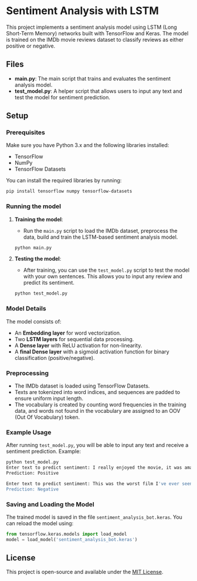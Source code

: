 # Sentiment Analysis with LSTM

This project implements a sentiment analysis model using LSTM (Long Short-Term Memory) networks built with TensorFlow and Keras. The model is trained on the IMDb movie reviews dataset to classify reviews as either positive or negative.

## Files

- **main.py**: The main script that trains and evaluates the sentiment analysis model.
- **test_model.py**: A helper script that allows users to input any text and test the model for sentiment prediction.

## Setup

### Prerequisites

Make sure you have Python 3.x and the following libraries installed:

- TensorFlow
- NumPy
- TensorFlow Datasets

You can install the required libraries by running:

```bash
pip install tensorflow numpy tensorflow-datasets
```

### Running the model

1. **Training the model**: 
   - Run the `main.py` script to load the IMDb dataset, preprocess the data, build and train the LSTM-based sentiment analysis model.
   
   ```bash
   python main.py
   ```

2. **Testing the model**:
   - After training, you can use the `test_model.py` script to test the model with your own sentences. This allows you to input any review and predict its sentiment.
   
   ```bash
   python test_model.py
   ```

### Model Details

The model consists of:
- An **Embedding layer** for word vectorization.
- Two **LSTM layers** for sequential data processing.
- A **Dense layer** with ReLU activation for non-linearity.
- A **final Dense layer** with a sigmoid activation function for binary classification (positive/negative).

### Preprocessing

- The IMDb dataset is loaded using TensorFlow Datasets.
- Texts are tokenized into word indices, and sequences are padded to ensure uniform input length.
- The vocabulary is created by counting word frequencies in the training data, and words not found in the vocabulary are assigned to an OOV (Out Of Vocabulary) token.

### Example Usage

After running `test_model.py`, you will be able to input any text and receive a sentiment prediction. Example:

```bash
python test_model.py
Enter text to predict sentiment: I really enjoyed the movie, it was amazing!
Prediction: Positive

Enter text to predict sentiment: This was the worst film I've ever seen.
Prediction: Negative
```

### Saving and Loading the Model

The trained model is saved in the file `sentiment_analysis_bot.keras`. You can reload the model using:

```python
from tensorflow.keras.models import load_model
model = load_model('sentiment_analysis_bot.keras')
```

## License

This project is open-source and available under the [MIT License](LICENSE).
